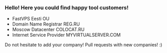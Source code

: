 ### Hello! Here you could find happy tool customers!

- FastVPS Eesti OU
- Domain Name Registrar REG.RU
- Moscow Datacenter COLOCAT.RU
- Internet Service Provider MYVIRTUALSERVER.COM

Do not hesitate to add your company! Pull requests with new companies! :) 

